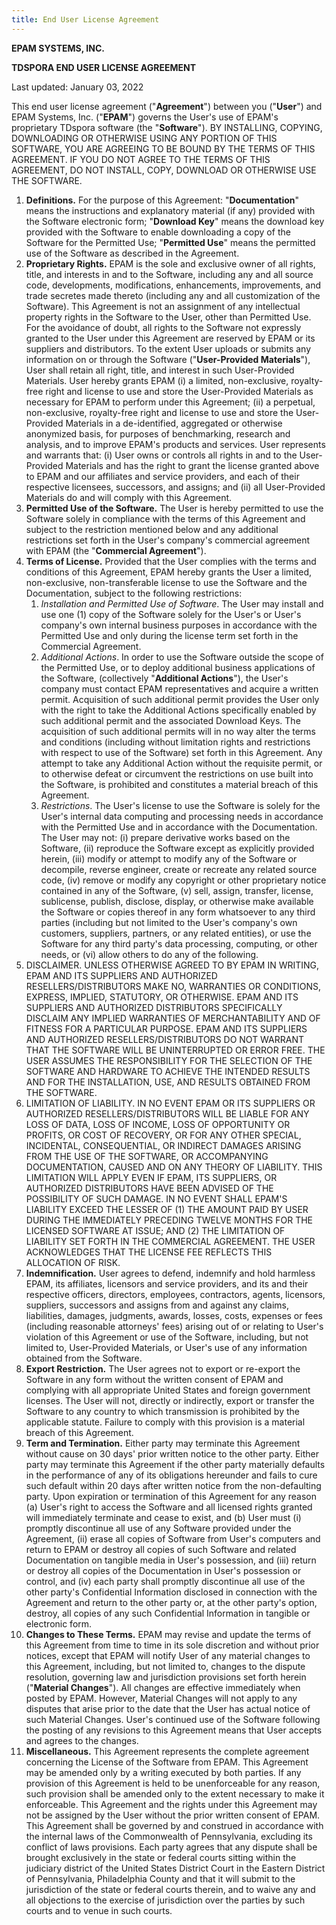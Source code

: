 ```yaml
---
title: End User License Agreement
---
```

**EPAM SYSTEMS, INC.**

**TDSPORA END USER LICENSE AGREEMENT**

Last updated: January 03, 2022

This end user license agreement ("**Agreement**") between you ("**User**") and EPAM Systems, Inc. ("**EPAM**") governs the User's use of EPAM's proprietary TDspora software (the "**Software**"). BY INSTALLING, COPYING, DOWNLOADING OR OTHERWISE USING ANY PORTION OF THIS SOFTWARE, YOU ARE AGREEING TO BE BOUND BY THE TERMS OF THIS AGREEMENT. IF YOU DO NOT AGREE TO THE TERMS OF THIS AGREEMENT, DO NOT INSTALL, COPY, DOWNLOAD OR OTHERWISE USE THE SOFTWARE.

1. **Definitions.** For the purpose of this Agreement: "**Documentation**" means the instructions and explanatory material (if any) provided with the Software electronic form; "**Download Key**" means the download key provided with the Software to enable downloading a copy of the Software for the Permitted Use; "**Permitted Use**" means the permitted use of the Software as described in the Agreement.
2. **Proprietary Rights.** EPAM is the sole and exclusive owner of all rights, title, and interests in and to the Software, including any and all source code, developments, modifications, enhancements, improvements, and trade secretes made thereto (including any and all customization of the Software). This Agreement is not an assignment of any intellectual property rights in the Software to the User, other than Permitted Use. For the avoidance of doubt, all rights to the Software not expressly granted to the User under this Agreement are reserved by EPAM or its suppliers and distributors. To the extent User uploads or submits any information on or through the Software ("**User-Provided Materials**"), User shall retain all right, title, and interest in such User-Provided Materials. User hereby grants EPAM (i) a limited, non-exclusive, royalty-free right and license to use and store the User-Provided Materials as necessary for EPAM to perform under this Agreement; (ii) a perpetual, non-exclusive, royalty-free right and license to use and store the User-Provided Materials in a de-identified, aggregated or otherwise anonymized basis, for purposes of benchmarking, research and analysis, and to improve EPAM's products and services. User represents and warrants that: (i) User owns or controls all rights in and to the User-Provided Materials and has the right to grant the license granted above to EPAM and our affiliates and service providers, and each of their respective licensees, successors, and assigns; and (ii) all User-Provided Materials do and will comply with this Agreement.
3. **Permitted Use of the Software.** The User is hereby permitted to use the Software solely in compliance with the terms of this Agreement and subject to the restriction mentioned below and any additional restrictions set forth in the User's company's commercial agreement with EPAM (the "**Commercial Agreement**").
4. **Terms of License.** Provided that the User complies with the terms and conditions of this Agreement, EPAM hereby grants the User a limited, non-exclusive, non-transferable license to use the Software and the Documentation, subject to the following restrictions:
    1. _Installation and Permitted Use of Software_. The User may install and use one (1) copy of the Software solely for the User's or User's company's own internal business purposes in accordance with the Permitted Use and only during the license term set forth in the Commercial Agreement.
    2. _Additional Actions_. In order to use the Software outside the scope of the Permitted Use, or to deploy additional business applications of the Software, (collectively "**Additional Actions**"), the User's company must contact EPAM representatives and acquire a written permit. Acquisition of such additional permit provides the User only with the right to take the Additional Actions specifically enabled by such additional permit and the associated Download Keys. The acquisition of such additional permits will in no way alter the terms and conditions (including without limitation rights and restrictions with respect to use of the Software) set forth in this Agreement. Any attempt to take any Additional Action without the requisite permit, or to otherwise defeat or circumvent the restrictions on use built into the Software, is prohibited and constitutes a material breach of this Agreement.
    3. _Restrictions_. The User's license to use the Software is solely for the User's internal data computing and processing needs in accordance with the Permitted Use and in accordance with the Documentation. The User may not: (i) prepare derivative works based on the Software, (ii) reproduce the Software except as explicitly provided herein, (iii) modify or attempt to modify any of the Software or decompile, reverse engineer, create or recreate any related source code, (iv) remove or modify any copyright or other proprietary notice contained in any of the Software, (v) sell, assign, transfer, license, sublicense, publish, disclose, display, or otherwise make available the Software or copies thereof in any form whatsoever to any third parties (including but not limited to the User's company's own customers, suppliers, partners, or any related entities), or use the Software for any third party's data processing, computing, or other needs, or (vi) allow others to do any of the following.
5. DISCLAIMER. UNLESS OTHERWISE AGREED TO BY EPAM IN WRITING, EPAM AND ITS SUPPLIERS AND AUTHORIZED RESELLERS/DISTRIBUTORS MAKE NO, WARRANTIES OR CONDITIONS, EXPRESS, IMPLIED, STATUTORY, OR OTHERWISE. EPAM AND ITS SUPPLIERS AND AUTHORIZED DISTRIBUTORS SPECIFICALLY DISCLAIM ANY IMPLIED WARRANTIES OF MERCHANTABILITY AND OF FITNESS FOR A PARTICULAR PURPOSE. EPAM AND ITS SUPPLIERS AND AUTHORIZED RESELLERS/DISTRIBUTORS DO NOT WARRANT THAT THE SOFTWARE WILL BE UNINTERRUPTED OR ERROR FREE. THE USER ASSUMES THE RESPONSIBILITY FOR THE SELECTION OF THE SOFTWARE AND HARDWARE TO ACHIEVE THE INTENDED RESULTS AND FOR THE INSTALLATION, USE, AND RESULTS OBTAINED FROM THE SOFTWARE.
6. LIMITATION OF LIABILITY. IN NO EVENT EPAM OR ITS SUPPLIERS OR AUTHORIZED RESELLERS/DISTRIBUTORS WILL BE LIABLE FOR ANY LOSS OF DATA, LOSS OF INCOME, LOSS OF OPPORTUNITY OR PROFITS, OR COST OF RECOVERY, OR FOR ANY OTHER SPECIAL, INCIDENTAL, CONSEQUENTIAL, OR INDIRECT DAMAGES ARISING FROM THE USE OF THE SOFTWARE, OR ACCOMPANYING DOCUMENTATION, CAUSED AND ON ANY THEORY OF LIABILITY. THIS LIMITATION WILL APPLY EVEN IF EPAM, ITS SUPPLIERS, OR AUTHORIZED DISTRIBUTORS HAVE BEEN ADVISED OF THE POSSIBILITY OF SUCH DAMAGE. IN NO EVENT SHALL EPAM'S LIABILITY EXCEED THE LESSER OF (1) THE AMOUNT PAID BY USER DURING THE IMMEDIATELY PRECEDING TWELVE MONTHS FOR THE LICENSED SOFTWARE AT ISSUE; AND (2) THE LIMITATION OF LIABILITY SET FORTH IN THE COMMERCIAL AGREEMENT. THE USER ACKNOWLEDGES THAT THE LICENSE FEE REFLECTS THIS ALLOCATION OF RISK.
7. **Indemnification.** User agrees to defend, indemnify and hold harmless EPAM, its affiliates, licensors and service providers, and its and their respective officers, directors, employees, contractors, agents, licensors, suppliers, successors and assigns from and against any claims, liabilities, damages, judgments, awards, losses, costs, expenses or fees (including reasonable attorneys' fees) arising out of or relating to User's violation of this Agreement or use of the Software, including, but not limited to, User-Provided Materials, or User's use of any information obtained from the Software.
8. **Export Restriction.** The User agrees not to export or re-export the Software in any form without the written consent of EPAM and complying with all appropriate United States and foreign government licenses. The User will not, directly or indirectly, export or transfer the Software to any country to which transmission is prohibited by the applicable statute. Failure to comply with this provision is a material breach of this Agreement.
9. **Term and Termination.** Either party may terminate this Agreement without cause on 30 days' prior written notice to the other party. Either party may terminate this Agreement if the other party materially defaults in the performance of any of its obligations hereunder and fails to cure such default within 20 days after written notice from the non-defaulting party. Upon expiration or termination of this Agreement for any reason (a) User's right to access the Software and all licensed rights granted will immediately terminate and cease to exist, and (b) User must (i) promptly discontinue all use of any Software provided under the Agreement, (ii) erase all copies of Software from User's computers and return to EPAM or destroy all copies of such Software and related Documentation on tangible media in User's possession, and (iii) return or destroy all copies of the Documentation in User's possession or control, and (iv) each party shall promptly discontinue all use of the other party's Confidential Information disclosed in connection with the Agreement and return to the other party or, at the other party's option, destroy, all copies of any such Confidential Information in tangible or electronic form.
10. **Changes to These Terms.** EPAM may revise and update the terms of this Agreement from time to time in its sole discretion and without prior notices, except that EPAM will notify User of any material changes to this Agreement, including, but not limited to, changes to the dispute resolution, governing law and jurisdiction provisions set forth herein ("**Material Changes**"). All changes are effective immediately when posted by EPAM. However, Material Changes will not apply to any disputes that arise prior to the date that the User has actual notice of such Material Changes. User's continued use of the Software following the posting of any revisions to this Agreement means that User accepts and agrees to the changes.
11. **Miscellaneous.** This Agreement represents the complete agreement concerning the License of the Software from EPAM. This Agreement may be amended only by a writing executed by both parties. If any provision of this Agreement is held to be unenforceable for any reason, such provision shall be amended only to the extent necessary to make it enforceable. This Agreement and the rights under this Agreement may not be assigned by the User without the prior written consent of EPAM. This Agreement shall be governed by and construed in accordance with the internal laws of the Commonwealth of Pennsylvania, excluding its conflict of laws provisions. Each party agrees that any dispute shall be brought exclusively in the state or federal courts sitting within the judiciary district of the United States District Court in the Eastern District of Pennsylvania, Philadelphia County and that it will submit to the jurisdiction of the state or federal courts therein, and to waive any and all objections to the exercise of jurisdiction over the parties by such courts and to venue in such courts.
